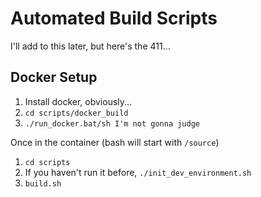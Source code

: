# Automated Build Scripts

I'll add to this later, but here's the 411...

## Docker Setup
1. Install docker, obviously...
2. `cd scripts/docker_build`
3. `./run_docker.bat/sh I'm not gonna judge`

Once in the container (bash will start with `/source`)
1. `cd scripts`
2. If you haven't run it before, `./init_dev_environment.sh`
3. `build.sh`